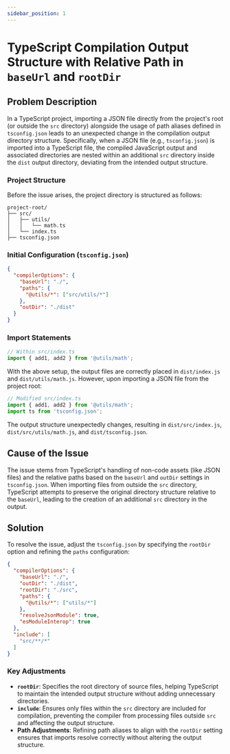 ```yaml
---
sidebar_position: 1
---
```


# TypeScript Compilation Output Structure with Relative Path in `baseUrl` and `rootDir`

## Problem Description

In a TypeScript project, importing a JSON file directly from the project's root (or outside the `src` directory) alongside the usage of path aliases defined in `tsconfig.json` leads to an unexpected change in the compilation output directory structure. Specifically, when a JSON file (e.g., `tsconfig.json`) is imported into a TypeScript file, the compiled JavaScript output and associated directories are nested within an additional `src` directory inside the `dist` output directory, deviating from the intended output structure.

### Project Structure

Before the issue arises, the project directory is structured as follows:

```
project-root/
├── src/
│   ├── utils/
│   │   └── math.ts
│   └── index.ts
├── tsconfig.json
```

### Initial Configuration (`tsconfig.json`)

```json
{
  "compilerOptions": {
    "baseUrl": "./",
    "paths": {
      "@utils/*": ["src/utils/*"]
    },
    "outDir": "./dist"
  }
}
```

### Import Statements

```typescript
// Within src/index.ts
import { add1, add2 } from '@utils/math';
```

With the above setup, the output files are correctly placed in `dist/index.js` and `dist/utils/math.js`. However, upon importing a JSON file from the project root:

```typescript
// Modified src/index.ts
import { add1, add2 } from '@utils/math';
import ts from 'tsconfig.json';
```

The output structure unexpectedly changes, resulting in `dist/src/index.js`, `dist/src/utils/math.js`, and `dist/tsconfig.json`.

## Cause of the Issue

The issue stems from TypeScript's handling of non-code assets (like JSON files) and the relative paths based on the `baseUrl` and `outDir` settings in `tsconfig.json`. When importing files from outside the `src` directory, TypeScript attempts to preserve the original directory structure relative to the `baseUrl`, leading to the creation of an additional `src` directory in the output.

## Solution

To resolve the issue, adjust the `tsconfig.json` by specifying the `rootDir` option and refining the `paths` configuration:

```json
{
  "compilerOptions": {
    "baseUrl": "./",
    "outDir": "./dist",
    "rootDir": "./src",
    "paths": {
      "@utils/*": ["utils/*"]
    },
    "resolveJsonModule": true,
    "esModuleInterop": true
  },
  "include": [
    "src/**/*"
  ]
}
```

### Key Adjustments

- **`rootDir`**: Specifies the root directory of source files, helping TypeScript to maintain the intended output structure without adding unnecessary directories.
- **`include`**: Ensures only files within the `src` directory are included for compilation, preventing the compiler from processing files outside `src` and affecting the output structure.
- **Path Adjustments**: Refining path aliases to align with the `rootDir` setting ensures that imports resolve correctly without altering the output structure.
